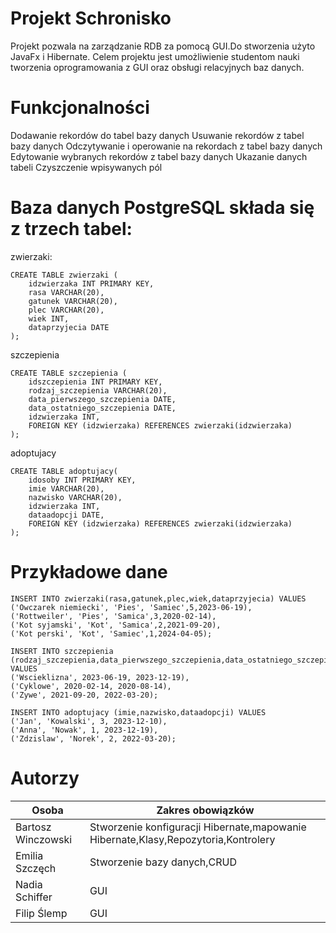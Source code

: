 # Projekt Schronisko
Projekt pozwala na zarządzanie RDB za pomocą GUI.Do stworzenia użyto JavaFx i Hibernate. Celem projektu jest umożliwienie studentom nauki tworzenia oprogramowania z GUI oraz obsługi relacyjnych baz danych.

# Funkcjonalności

Dodawanie rekordów do tabel bazy danych
Usuwanie  rekordów z tabel bazy danych
Odczytywanie i operowanie na rekordach z tabel bazy danych
Edytowanie wybranych rekordów z tabel bazy danych
Ukazanie danych tabeli
Czyszczenie wpisywanych pól

# Baza danych PostgreSQL składa się z trzech tabel:

zwierzaki:
```
CREATE TABLE zwierzaki (
    idzwierzaka INT PRIMARY KEY,
    rasa VARCHAR(20),
    gatunek VARCHAR(20),
    plec VARCHAR(20),
    wiek INT,
    dataprzyjecia DATE
);
```
szczepienia
```
CREATE TABLE szczepienia (
    idszczepienia INT PRIMARY KEY,
    rodzaj_szczepienia VARCHAR(20),
    data_pierwszego_szczepienia DATE,
    data_ostatniego_szczepienia DATE,
    idzwierzaka INT,
    FOREIGN KEY (idzwierzaka) REFERENCES zwierzaki(idzwierzaka)
);
```
adoptujacy
```
CREATE TABLE adoptujacy(
    idosoby INT PRIMARY KEY,
    imie VARCHAR(20),
    nazwisko VARCHAR(20),
    idzwierzaka INT,
    dataadopcji DATE,
    FOREIGN KEY (idzwierzaka) REFERENCES zwierzaki(idzwierzaka)
);
```
# Przykładowe dane
```
INSERT INTO zwierzaki(rasa,gatunek,plec,wiek,dataprzyjecia) VALUES
('Owczarek niemiecki', 'Pies', 'Samiec',5,2023-06-19),
('Rottweiler', 'Pies', 'Samica',3,2020-02-14),
('Kot syjamski', 'Kot', 'Samica',2,2021-09-20),
('Kot perski', 'Kot', 'Samiec',1,2024-04-05);
```

```
INSERT INTO szczepienia (rodzaj_szczepienia,data_pierwszego_szczepienia,data_ostatniego_szczepienia) VALUES
('Wscieklizna', 2023-06-19, 2023-12-19),
('Cyklowe', 2020-02-14, 2020-08-14),
('Zywe', 2021-09-20, 2022-03-20);
```

```
INSERT INTO adoptujacy (imie,nazwisko,dataadopcji) VALUES
('Jan', 'Kowalski', 3, 2023-12-10),
('Anna', 'Nowak', 1, 2023-12-19),
('Zdzislaw', 'Norek', 2, 2022-03-20);
```


# Autorzy
| Osoba | Zakres obowiązków |
| --- | --- |
| Bartosz Winczowski | Stworzenie konfiguracji Hibernate,mapowanie Hibernate,Klasy,Repozytoria,Kontrolery |
| Emilia Szczęch | Stworzenie bazy danych,CRUD |
| Nadia Schiffer | GUI |
| Filip Ślemp | GUI |
